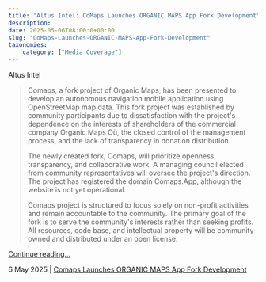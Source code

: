 ```yaml
---
title: "Altus Intel: CoMaps Launches ORGANIC MAPS App Fork Development"
description: 
date: 2025-05-06T08:00:0+00:00
slug: "CoMaps-Launches-ORGANIC-MAPS-App-Fork-Development"
taxonomies:
    category: ["Media Coverage"]
---
```


Altus Intel
 
 
> Comaps, a fork project of Organic Maps, has been presented to develop an autonomous navigation mobile application using OpenStreetMap map data. This fork project was established by community participants due to dissatisfaction with the project's dependence on the interests of shareholders of the commercial company Organic Maps Oü, the closed control of the management process, and the lack of transparency in donation distribution.
>
> The newly created fork, Comaps, will prioritize openness, transparency, and collaborative work. A managing council elected from community representatives will oversee the project's direction. The project has registered the domain Comaps.App, although the website is not yet operational.
>
> Comaps project is structured to focus solely on non-profit activities and remain accountable to the community. The primary goal of the fork is to serve the community's interests rather than seeking profits. All resources, code base, and intellectual property will be community-owned and distributed under an open license.


[Continue reading...](https://www.altusintel.com/public-yycm0x/)

6 May 2025 | [Comaps Launches ORGANIC MAPS App Fork Development](https://www.altusintel.com/public-yycm0x/)
